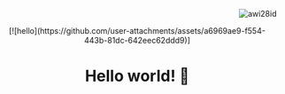 <p align="end">
<img src="https://komarev.com/ghpvc/?username=awi28id&label=Profile%20views&color=0e75b6&style=flat" alt="awi28id" />
</p>

<p align="center">
  [![hello](https://github.com/user-attachments/assets/a6969ae9-f554-443b-81dc-642eec62ddd9)]
</p>
<h1 align="center">Hello world! 👋</h1>
